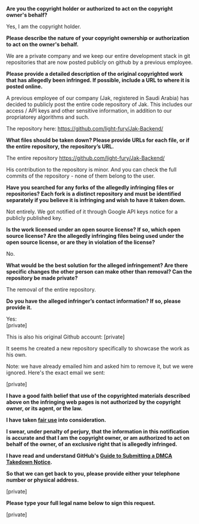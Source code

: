**Are you the copyright holder or authorized to act on the copyright owner's behalf?**  
  
Yes, I am the copyright holder.  
  
**Please describe the nature of your copyright ownership or authorization to act on the owner's behalf.**  
  
We are a private company and we keep our entire development stack in git repositories that are now posted publicly on github by a previous employee.  
  
**Please provide a detailed description of the original copyrighted work that has allegedly been infringed. If possible, include a URL to where it is posted online.**  
  
A previous employee of our company (Jak, registered in Saudi Arabia) has decided to publicly post the entire code repository of Jak. This includes our access / API keys and other sensitive information, in addition to our propriatorey algorithms and such.  
  
The repository here: https://github.com/light-fury/Jak-Backend/  
  
**What files should be taken down? Please provide URLs for each file, or if the entire repository, the repository’s URL.**  
  
The entire repository https://github.com/light-fury/Jak-Backend/  
  
His contribution to the repository is minor. And you can check the full commits of the repository - none of them belong to the user.  
  
**Have you searched for any forks of the allegedly infringing files or repositories? Each fork is a distinct repository and must be identified separately if you believe it is infringing and wish to have it taken down.**  
  
Not entirely. We got notified of it through Google API keys notice for a publicly published key.  
  
**Is the work licensed under an open source license? If so, which open source license? Are the allegedly infringing files being used under the open source license, or are they in violation of the license?**  
  
No.  
  
**What would be the best solution for the alleged infringement? Are there specific changes the other person can make other than removal? Can the repository be made private?**  
  
The removal of the entire repository.  
  
**Do you have the alleged infringer’s contact information? If so, please provide it.**  
  
Yes:  
[private]  
  
This is also his original Github account: [private]  

It seems he created a new repository specifically to showcase the work as his own.  
  
Note: we have already emailed him and asked him to remove it, but we were ignored. Here's the exact email we sent:  
  
[private]  
  
**I have a good faith belief that use of the copyrighted materials described above on the infringing web pages is not authorized by the copyright owner, or its agent, or the law.**  
  
**I have taken <a href="https://www.lumendatabase.org/topics/22">fair use</a> into consideration.**  
  
**I swear, under penalty of perjury, that the information in this notification is accurate and that I am the copyright owner, or am authorized to act on behalf of the owner, of an exclusive right that is allegedly infringed.**  
  
**I have read and understand GitHub's <a href="https://help.github.com/articles/guide-to-submitting-a-dmca-takedown-notice/">Guide to Submitting a DMCA Takedown Notice</a>.**  
  
**So that we can get back to you, please provide either your telephone number or physical address.**  
  
[private]  
  
**Please type your full legal name below to sign this request.**  
  
[private]  
